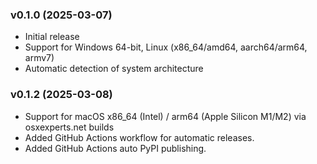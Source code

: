 ### v0.1.0 (2025-03-07)
- Initial release
- Support for Windows 64-bit, Linux (x86_64/amd64, aarch64/arm64, armv7)
- Automatic detection of system architecture
### v0.1.2 (2025-03-08)
- Support for macOS x86_64 (Intel) / arm64 (Apple Silicon M1/M2) via osxexperts.net builds
- Added GitHub Actions workflow for automatic releases.
- Added GitHub Actions auto PyPI publishing.
